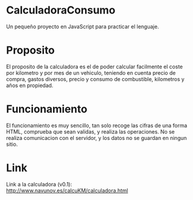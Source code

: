 # CalculadoraConsumo

Un pequeño proyecto en JavaScript para practicar el lenguaje.
	
# Proposito

El proposito de la calculadora es el de poder calcular facilmente el coste por kilometro y por mes de un vehiculo, teniendo en cuenta precio de compra, gastos diversos, precio y consumo de combustible, kilometros y años en propiedad.
	

# Funcionamiento

El funcionamiento es muy sencillo, tan solo recoge las cifras de una forma HTML, comprueba que sean validas, y realiza las operaciones.
No se realiza comunicacion con el servidor, y los datos no se guardan en ningun sitio.

# Link

Link a la calculadora (v0.1): http://www.navunov.es/calcuKM/calculadora.html